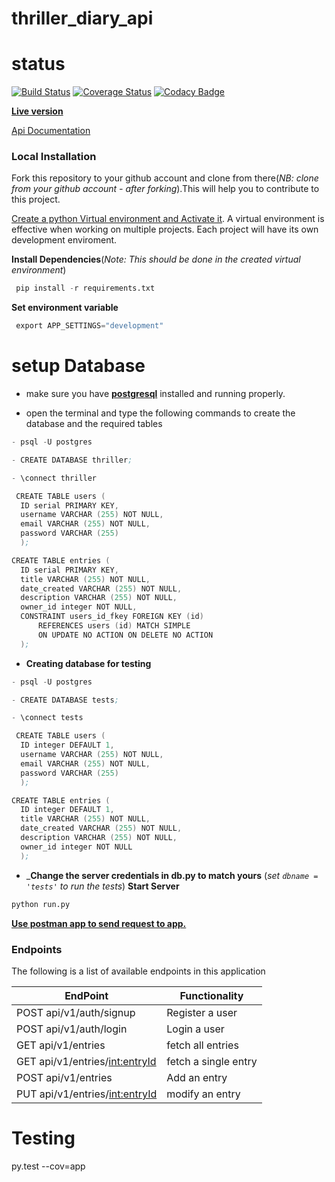 # thriller_diary_api

# status
[![Build Status](https://travis-ci.org/james-chege/thriller_diary_api.svg?branch=develop)](https://travis-ci.org/james-chege/thriller_diary_api)
[![Coverage Status](https://coveralls.io/repos/github/james-chege/thriller_diary_api/badge.svg?branch=develop)](https://coveralls.io/github/james-chege/thriller_diary_api?branch=develop)
[![Codacy Badge](https://api.codacy.com/project/badge/Grade/94c03ff0c47e423eb0c993cfa4c7f458)](https://www.codacy.com/app/james-chege/thriller_diary_api?utm_source=github.com&amp;utm_medium=referral&amp;utm_content=james-chege/thriller_diary_api&amp;utm_campaign=Badge_Grade)

[__Live version__](http://api-thriller-diary.herokuapp.com/api/v1/auth)

[Api Documentation](http://api-thriller-diary.herokuapp.com/apidocs/)


### Local Installation

Fork this repository to your github account and clone from there(_NB: clone from your github account - after forking_).This will help you to contribute to this project.

[Create a python Virtual environment and Activate it](https://virtualenv.pypa.io/en/stable/). A virtual environment is effective when working on multiple projects. Each project will have its own development enviroment.

__Install Dependencies__(_Note: This should be done in the created virtual environment_)
```py
 pip install -r requirements.txt
```
__Set environment variable__
```py
 export APP_SETTINGS="development"
```

# setup Database
* make sure you have [__postgresql__](https://www.postgresql.org/download/linux/ubuntu/) installed and running properly.

* open the terminal and type the following commands to create the database and the required tables

```s
- psql -U postgres

- CREATE DATABASE thriller;

- \connect thriller

 CREATE TABLE users (
  ID serial PRIMARY KEY,
  username VARCHAR (255) NOT NULL,
  email VARCHAR (255) NOT NULL,
  password VARCHAR (255)
  );

CREATE TABLE entries (
  ID serial PRIMARY KEY,
  title VARCHAR (255) NOT NULL,
  date_created VARCHAR (255) NOT NULL,
  description VARCHAR (255) NOT NULL,
  owner_id integer NOT NULL,
  CONSTRAINT users_id_fkey FOREIGN KEY (id)
      REFERENCES users (id) MATCH SIMPLE
      ON UPDATE NO ACTION ON DELETE NO ACTION
  );
  ```

  * __Creating database for testing__
```s
- psql -U postgres

- CREATE DATABASE tests;

- \connect tests

 CREATE TABLE users (
  ID integer DEFAULT 1,
  username VARCHAR (255) NOT NULL,
  email VARCHAR (255) NOT NULL,
  password VARCHAR (255)
  );

CREATE TABLE entries (
  ID integer DEFAULT 1,
  title VARCHAR (255) NOT NULL,
  date_created VARCHAR (255) NOT NULL,
  description VARCHAR (255) NOT NULL,
  owner_id integer NOT NULL
  );
```
* ___Change the server credentials in db.py to match yours__ (_set `dbname = 'tests'` to run the tests_)
__Start Server__
```py
python run.py
```

[__Use postman app to send request to app.__](https://www.getpostman.com/)
### Endpoints

The following is a list of available endpoints in this application

|EndPoint               | Functionality|
| ------------------------------------ | ------------------------ |
|POST api/v1/auth/signup    |Register a user|
|POST api/v1/auth/login |Login a user|
|GET api/v1/entries |fetch all entries|
|GET api/v1/entries/<int:entryId> |fetch a single entry|
|POST api/v1/entries |Add an entry|
|PUT api/v1/entries/<int:entryId> |modify an entry|

# Testing
py.test --cov=app
